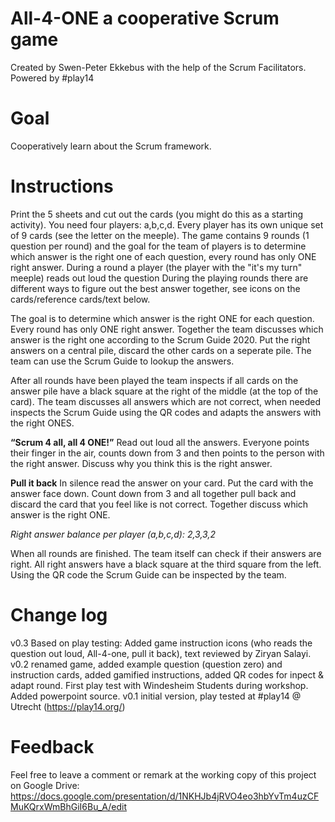 # All-4-ONE a cooperative Scrum game

Created by Swen-Peter Ekkebus with the help of the Scrum Facilitators. Powered by #play14

# Goal
Cooperatively learn about the Scrum framework.

# Instructions
Print the 5 sheets and cut out the cards (you might do this as a starting activity). You need four players: a,b,c,d. Every player has its own unique set of 9 cards (see the letter on the meeple). The game contains 9 rounds (1 question per round) and the goal for the team of players is to determine which answer is the right one of each question, every round has only ONE right answer. During a round a player (the player with the "it's my turn" meeple) reads out loud the question During the playing rounds there are different ways to figure out the best answer together, see icons on the cards/reference cards/text below. 

The goal is to determine which answer is the right ONE for each question. Every round has only ONE right answer. Together the team discusses which answer is the right one according to the Scrum Guide 2020. Put the right answers on a central pile, discard the other cards on a seperate pile. The team can use the Scrum Guide to lookup the answers.

After all rounds have been played the team inspects if all cards on the answer pile have a black square at the right of the middle (at the top of the card). The team discusses all answers which are not correct, when needed inspects the Scrum Guide using the QR codes and adapts the answers with the right ONES.

__“Scrum 4 all, all 4 ONE!”__
Read out loud all the answers. Everyone points their finger in the air, counts down from 3 and then points to the person with the right answer. Discuss why you think this is the right answer.

__Pull it back__
In silence read the answer on your card. Put the card with the answer face down. Count down from 3 and all together pull back and discard the card that you feel like is not correct. Together discuss which answer is the right ONE.

_Right answer balance per player (a,b,c,d): 2,3,3,2_

When all rounds are finished. The team itself can check if their answers are right. All right answers have a black square at the third square from the left. Using the QR code the Scrum Guide can be inspected by the team.

# Change log
v0.3 Based on play testing: Added game instruction icons (who reads the question out loud, All-4-one, pull it back), text reviewed by Ziryan Salayi. 
v0.2 renamed game, added example question (question zero) and instruction cards, added gamified instructions, added QR codes for inpect & adapt round. First play test with Windesheim Students during workshop. Added powerpoint source.
v0.1 initial version, play tested at #play14 @ Utrecht (https://play14.org/)

# Feedback
Feel free to leave a comment or remark at the working copy of this project on Google Drive: https://docs.google.com/presentation/d/1NKHJb4jRVO4eo3hbYvTm4uzCFMuKQrxWmBhGiI6Bu_A/edit